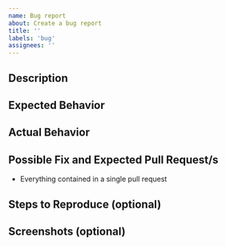 ```yaml
---
name: Bug report
about: Create a bug report
title: ''
labels: 'bug'
assignees: ''
---
```


## Description

## Expected Behavior

## Actual Behavior

## Possible Fix and Expected Pull Request/s

- Everything contained in a single pull request

## Steps to Reproduce (optional)

## Screenshots (optional)
